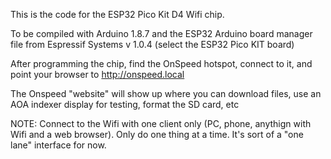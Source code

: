 This is the code for the ESP32 Pico Kit D4 Wifi chip. 

To be compiled with Arduino 1.8.7 and the ESP32 Arduino board manager file from Espressif Systems v 1.0.4 (select the ESP32 Pico KIT board)

After programming the chip, find the OnSpeed hotspot, connect to it, and point your browser to http://onspeed.local

The Onspeed "website" will show up where you can download files, use an AOA indexer display for testing, format the SD card, etc

NOTE: Connect to the Wifi with one client only (PC, phone, anythign with Wifi and a web browser). Only do one thing at a time. It's sort of a "one lane" interface for now.
